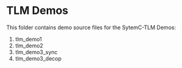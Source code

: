 # TLM  Demos
This folder contains demo source files for the SytemC-TLM Demos: 

1. tlm_demo1 
2. tlm_demo2
3. tlm_demo3_sync
4. tlm_demo3_decop 
